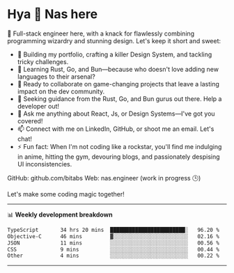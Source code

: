 # Hya 👋 Nas here

👋 Full-stack engineer here, with a knack for flawlessly combining programming wizardry and stunning design. Let's keep it short and sweet:

- 🔭 Building my portfolio, crafting a killer Design System, and tackling tricky challenges.
- 🌱 Learning Rust, Go, and Bun—because who doesn't love adding new languages to their arsenal?
- 👯 Ready to collaborate on game-changing projects that leave a lasting impact on the dev community.
- 🤔 Seeking guidance from the Rust, Go, and Bun gurus out there. Help a developer out!
- 💬 Ask me anything about React, Js, or Design Systems—I've got you covered!
- 📫 Connect with me on LinkedIn, GitHub, or shoot me an email. Let's chat!
- ⚡ Fun fact: When I'm not coding like a rockstar, you'll find me indulging in anime, hitting the gym, devouring blogs, and passionately despising UI inconsistencies.

GitHub: github.com/bitabs
Web: nas.engineer (work in progress 🕒)

Let's make some coding magic together!

-------
📊 **Weekly development breakdown**
<!--START_SECTION:waka-->

```txt
TypeScript       34 hrs 20 mins  ████████████████████████░   96.20 %
Objective-C      46 mins         ▓░░░░░░░░░░░░░░░░░░░░░░░░   02.16 %
JSON             11 mins         ░░░░░░░░░░░░░░░░░░░░░░░░░   00.56 %
CSS              9 mins          ░░░░░░░░░░░░░░░░░░░░░░░░░   00.44 %
Other            4 mins          ░░░░░░░░░░░░░░░░░░░░░░░░░   00.22 %
```

<!--END_SECTION:waka-->
-------
